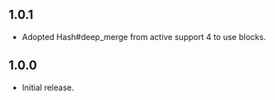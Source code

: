 1.0.1
-----

* Adopted Hash#deep_merge from active support 4 to use blocks.

1.0.0
-----

* Initial release.
